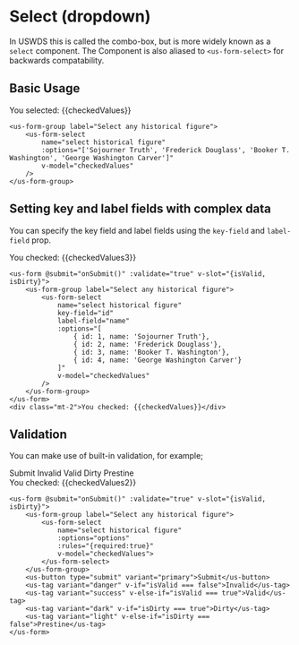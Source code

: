 # Select (dropdown)

In USWDS this is called the combo-box, but is more widely known as a `select` component. The Component is also aliased to `<us-form-select>` for backwards compatability.

## Basic Usage 

<div class="mt-3 mb-3">
    <us-form-group label="Select any historical figure">
        <us-form-select
            name="select historical figure"
            :options="['Sojourner Truth', 'Frederick Douglass', 'Booker T. Washington', 'George Washington Carver']"
            v-model="checkedValues"
        />
    </us-form-group>
    <div class="mt-2">You selected: {{checkedValues}}</div>
</div>

```vue
<us-form-group label="Select any historical figure">
    <us-form-select
        name="select historical figure"
        :options="['Sojourner Truth', 'Frederick Douglass', 'Booker T. Washington', 'George Washington Carver']"
        v-model="checkedValues"
    />
</us-form-group>
```

## Setting key and label fields with complex data

You can specify the key field and label fields using the `key-field` and `label-field` prop.

<div class="mt-3 mb-3">
    <us-form @submit="onSubmit()" :validate="true" v-slot="{isValid, isDirty}">
        <us-form-group label="Select any historical figure">
            <us-form-select
                name="select historical figure"
                key-field="id"
                label-field="name"
                :options="[
                    { id: 1, name: 'Sojourner Truth'},
                    { id: 2, name: 'Frederick Douglass'},
                    { id: 3, name: 'Booker T. Washington'}, 
                    { id: 4, name: 'George Washington Carver'}
                ]"
                v-model="checkedValues3"
            />
        </us-form-group>
    </us-form>
    <div class="mt-2">You checked: {{checkedValues3}}</div>
</div>

```vue
<us-form @submit="onSubmit()" :validate="true" v-slot="{isValid, isDirty}">
    <us-form-group label="Select any historical figure">
        <us-form-select
            name="select historical figure"
            key-field="id"
            label-field="name"
            :options="[
                { id: 1, name: 'Sojourner Truth'},
                { id: 2, name: 'Frederick Douglass'},
                { id: 3, name: 'Booker T. Washington'}, 
                { id: 4, name: 'George Washington Carver'}
            ]"
            v-model="checkedValues"
        />
    </us-form-group>
</us-form>
<div class="mt-2">You checked: {{checkedValues}}</div>
```

## Validation

You can make use of built-in validation, for example;

<div class="mt-3 mb-3">
    <us-form @submit="onSubmit()" :validate="true" v-slot="{isValid, isDirty}">
        <us-form-group label="Select any historical figure">
            <us-form-select
                name="select historical figure"
                :options="options"
                v-model="checkedValues2"
                :rules="{required:true}"
            />
        </us-form-group>
        <us-button type="submit" variant="primary">Submit</us-button>
        <us-tag variant="danger" v-if="isValid === false">Invalid</us-tag>
        <us-tag variant="success" v-else-if="isValid === true">Valid</us-tag>
        <us-tag variant="dark" v-if="isDirty === true">Dirty</us-tag>
        <us-tag variant="light" v-else-if="isDirty === false">Prestine</us-tag>
    </us-form>
    <div class="mt-2">You checked: {{checkedValues2}}</div>
</div>

```vue
<us-form @submit="onSubmit()" :validate="true" v-slot="{isValid, isDirty}">
    <us-form-group label="Select any historical figure">
        <us-form-select
            name="select historical figure"
            :options="options"
            :rules="{required:true}"
            v-model="checkedValues">
        </us-form-select>
    </us-form-group>
    <us-button type="submit" variant="primary">Submit</us-button>
    <us-tag variant="danger" v-if="isValid === false">Invalid</us-tag>
    <us-tag variant="success" v-else-if="isValid === true">Valid</us-tag>
    <us-tag variant="dark" v-if="isDirty === true">Dirty</us-tag>
    <us-tag variant="light" v-else-if="isDirty === false">Prestine</us-tag>
</us-form>
```

<script>
export default {
    data() {
        return {
            checkedValues: 'Sojourner Truth',
            checkedValues2: null,
            checkedValues3: null,
            options: [
                {value: 'sojourner-truth', label: 'Sojourner Truth', default:true},
                {value: 'frederick-douglass', label: 'Frederick Douglass'},
                {value: 'booker-washington', label: 'Booker T. Washington'},
                {value: 'george-washington-carver', label: 'George Washington Carver', disabled:true}
            ],
            options2: [
                {   
                    value: 'sojourner-truth', 
                    label: 'Sojourner Truth', 
                    description: 'Born Isabella "Belle" Baumfree; c. 1797 – November 26, 1883) was an American abolitionist and women\'s rights activist', 
                    default:true
                },
                {
                    value: 'frederick-douglass', 
                    label: 'Frederick Douglass', 
                    description: 'Frederick Douglass (born Frederick Augustus Washington Bailey; c. February 1818 – February 20, 1895) was an American social reformer, abolitionist, orator, writer, and statesman'},
                {
                    value: 'booker-washington', 
                    label: 'Booker T. Washington', 
                    description: 'Booker Taliaferro Washington (April 18, 1856 – November 14, 1915) was an American educator, author, orator, and adviser to multiple presidents of the United States'},
                {
                    value: 'george-washington-carver', 
                    label: 'George Washington Carver', 
                    description: 'George Washington Carver (1860s – January 5, 1943) was an American agricultural scientist and inventor who promoted alternative crops to cotton and methods to prevent soil depletion.', 
                    disabled:true
                }
            ]                        
        }
    },
    methods: {
        onSubmit(){

        }
    } 
}
</script>
